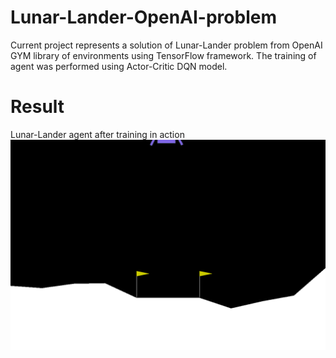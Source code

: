 # Lunar-Lander-OpenAI-problem
Current project represents a solution of Lunar-Lander problem from OpenAI GYM library of environments using TensorFlow framework. 
The training of agent was performed using Actor-Critic DQN model. 
# Result
Lunar-Lander agent after training in action
![GitHub Logo](/lunar_lander.gif)

